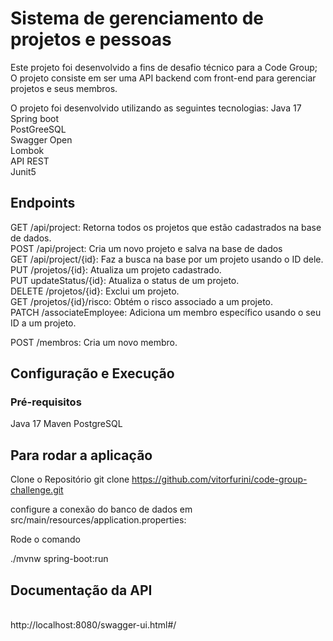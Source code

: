 <h1>Sistema de gerenciamento de projetos e pessoas</h1>

Este projeto foi desenvolvido a fins de desafio técnico para a Code Group;
O projeto consiste em ser uma API backend com front-end para gerenciar projetos e seus membros.

O projeto foi desenvolvido utilizando as seguintes tecnologias:
Java 17 <br>
Spring boot<br>
PostGreeSQL<br>
Swagger Open <br>
Lombok<br>
API REST<br>
Junit5<br>

<h2>Endpoints</h2>

GET /api/project: Retorna todos os projetos que estão cadastrados na base de dados.<br>
POST /api/project: Cria um novo projeto e salva na base de dados<br>
GET /api/project/{id}: Faz a busca na base por um projeto usando o ID dele.<br>
PUT /projetos/{id}: Atualiza um projeto cadastrado.<br>
PUT updateStatus/{id}: Atualiza o status de um projeto.<br>
DELETE /projetos/{id}: Exclui um projeto.<br>
GET /projetos/{id}/risco: Obtém o risco associado a um projeto.<br>
PATCH /associateEmployee: Adiciona um membro específico usando o seu ID a um projeto.<br>

POST /membros: Cria um novo membro.

<h2>Configuração e Execução</h2>

<h3>Pré-requisitos</h3>

Java 17
Maven
PostgreSQL

<h2>Para rodar a aplicação</h2>

Clone o Repositório
git clone https://github.com/vitorfurini/code-group-challenge.git

configure a conexão do banco de dados em src/main/resources/application.properties:

Rode o comando

./mvnw spring-boot:run<br>

<h2>Documentação da API</h2><br>
http://localhost:8080/swagger-ui.html#/
